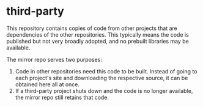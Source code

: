 third-party
===========

This repository contains copies of code from other projects that are
dependencies of the other repositories.  This typically means the code
is published but not very broadly adopted, and no prebuilt libraries
may be available.  

The mirror repo serves two purposes:
1. Code in other repositories need this code to be built.  Instead of
   going to each project's site and downloading the respective source,
   it can be obtained here all at once.
2. If a third-party project shuts down and the code is no longer
   available, the mirror repo still retains that code.
